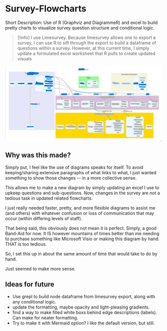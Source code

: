 # Survey-Flowcharts
 Short Description: Use of R (Graphviz and DiagrammeR) and excel to build pretty charts to visualize survey question structure and conditional logic.

>[!info]
>I use Limesurvey. Because limesurvey allows one to export a survey, I can use R to sift through the export to build a dataframe of questions within a survey. However, at this current time, I simply update a formulated excel worksheet that R pulls to create updated visuals

![ExampleClusterDiagram](https://github.com/Clover-London-Fog/Survey-Flowcharts/blob/main/Rplot.jpg?raw=true)

 ## Why was this made?
Simply put, I feel like the use of diagrams speaks for itself. To avoid keeping/sharing extensive paragraphs of what links to what, I just wanted something to show those changes -- in a more collective sense.


This allows me to make a new diagram by simply updating an excel I use to upkeep questions and sub-questions. Now, changes in the survey are not a tedious task in updated related flowcharts.



I just really needed faster, pretty, and more flexible diagrams to assist me (and others) with whatever confusion or loss of communication that may occur (within differing levels of staff).

That being said, this obviously does not mean it is perfect. Simply, a good Band-Aid for now. It IS however mountains of times better than me needing to purchase something like Microsoft Visio or making this diagram by hand. THAT is too tedious. 

So, I set this up in about the same amount of time that would take to do by hand.

Just seemed to make more sense.

## Ideas for future

- Use grepl to build node dataframe from limesurvey export, along with any conditional logic.
- update the formatting, maybe opacity and light-pleasing gradients.
- find a way to make filled white boxs behind edge descriptions (labels). Can make for neater formatting.
- Try to make it with Mermaid option? I like the default version, but still.
